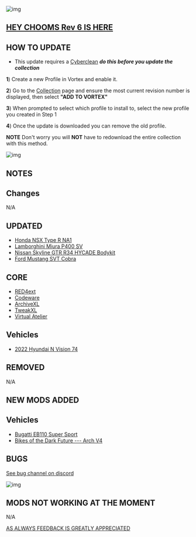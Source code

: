 ![img](https://s13.gifyu.com/images/SjBKh.png)

## [HEY CHOOMS Rev 6 IS HERE](https://)

## HOW TO UPDATE

- This update requires a [Cyberclean](https://github.com/v2sCollections/City-of-Dreams/blob/main/Guides.md#troubleshooting) ***do this before you update the collection***

**1**) Create a new Profile in Vortex and enable it.

**2**) Go to the [Collection](https://next.nexusmods.com/cyberpunk2077/collections/dfvt7o?utm_source=copy&utm_medium=social&utm_campaign=share_collection) page and ensure the most current revision number is displayed, then select **"ADD TO VORTEX"**

**3**) When prompted to select which profile to install to, select the new profile you created in Step 1

**4**) Once the update is downloaded you can remove the old profile.

**NOTE** Don't worry you will **NOT** have to redownload the entire collection with this method.

![img](https://i.imgur.com/wAJUpeU.png)

## NOTES

## Changes 

N/A

## UPDATED
- [Honda NSX Type R NA1](https://www.nexusmods.com/cyberpunk2077/mods/16912?tab=description)
- [Lamborghini Miura P400 SV](https://www.nexusmods.com/cyberpunk2077/mods/13508?tab=description)
- [Nissan Skyline GTR R34 HYCADE Bodykit](https://www.nexusmods.com/cyberpunk2077/mods/16570)
- [Ford Mustang SVT Cobra](https://www.nexusmods.com/cyberpunk2077/mods/14663)

## CORE
- [RED4ext](https://www.nexusmods.com/cyberpunk2077/mods/2380)
- [Codeware](https://www.nexusmods.com/cyberpunk2077/mods/7780)
- [ArchiveXL](https://www.nexusmods.com/cyberpunk2077/mods/4198?tab=description)
- [TweakXL](https://www.nexusmods.com/cyberpunk2077/mods/4197)
- [Virtual Atelier](https://www.nexusmods.com/cyberpunk2077/mods/2987)

## Vehicles
- [2022 Hyundai N Vision 74](https://www.nexusmods.com/cyberpunk2077/mods/16875)

## REMOVED

N/A

## NEW MODS ADDED 

## Vehicles
- [Bugatti EB110 Super Sport](https://www.nexusmods.com/cyberpunk2077/mods/18498)
- [Bikes of the Dark Future --- Arch V4](https://www.nexusmods.com/cyberpunk2077/mods/18736)

## BUGS

 [See bug channel on discord](https://discord.gg/xZNztPjA2u)
 
![img](https://i.imgur.com/wAJUpeU.png)

## MODS NOT WORKING AT THE MOMENT 

N/A

[AS ALWAYS FEEDBACK IS GREATLY APPRECIATED](https://)